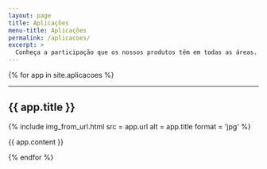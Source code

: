 ```yaml
---
layout: page
title: Aplicações
menu-title: Aplicações
permalink: /aplicacoes/
excerpt: >
  Conheça a participação que os nossos produtos têm em todas as áreas. Atendemos os setores metalúrgico, químico, siderúrgico, de autopeças, plásticos, papeleiros, de navegação, e outros.
---
```


{% for app in site.aplicacoes %}

---

## {{ app.title }}

<div data-grid="center spacing" class="inner large">
    <div data-cell="1of2{% cycle '', ' order-1' %}">
        {% include img_from_url.html
            src = app.url
            alt = app.title
            format = 'jpg'
        %}
    </div>
    <div data-cell="1of2">
        <p>{{ app.content }}</p>
    </div>
</div>

{% endfor %}
